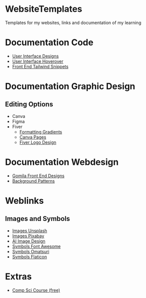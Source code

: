 # WebsiteTemplates
Templates for my websites, links and documentation of my learning 

# Documentation Code
- [User Interface Designs](https://uiverse.io/vinodjangid07/bitter-eagle-34)
- [User Interface Hoverover](https://www.ui-snippets.dev/)
- [Front End Tailwind Snippets](https://blocks.tremor.so/blocks/chart-compositions)

# Documentation Graphic Design
## Editing Options
- Canva
- Figma
- Fiver
  - [Formatting Gradients](https://www.google.com/search?q=how+to+add+a+fade+in+canva&oq=how+to+add+a+fade+in+canva&gs_lcrp=EgZjaHJvbWUqBwgAEAAYgAQyBwgAEAAYgAQyCAgBEAAYFhgeMggIAhAAGBYYHjIICAMQABgWGB4yCAgEEAAYFhgeMggIBRAAGBYYHjIICAYQABgWGB4yCAgHEAAYFhgeMggICBAAGBYYHjIICAkQABgWGB7SAQg2OTI0ajBqN6gCALACAA&sourceid=chrome&ie=UTF-8#kpvalbx=_3dVPZr7aFPLKp84Pl--RkA4_34)
  - [Canva Pages](https://www.canva.com/design/DAGGFzDtwOs/qo6QYCYY6NOAp5cpM8hJ9w/edit?ui=eyJEIjp7IkoiOnsiQiI6eyJBPyI6IkIifX19LCJBIjp7IkEiOiJkb3dubG9hZF9wbmciLCJGIjp0cnVlfSwiRyI6eyJEIjp7IkQiOnsiQT8iOiJBIiwiQSI6IkIifX19fQ)
  - [Fiver Logo Design](https://www.fiverr.com/logo-maker/choose-variation/projects/6000aab2200cd1000ba2cb6d?variation_id=6000aab27fda58000b51bf3d&brand_name=--%20PureGlow%20%E2%97%86%20Dental%20--&slogan=Your%20smile%20is%20worth%20gold&brief_id=9d967364-04eb-402e-815f-9c1d73f626b7&ref_ctx_id=&source=listing)

# Documentation Webdesign
- [Gomila Front End Designs](https://www.gomila.co/web-design)
- [Background Patterns](https://www.magicpattern.design/tools/css-backgrounds)

# Weblinks
## Images and Symbols
- [Images Unsplash](https://unsplash.com/)
- [Images Pixabay](https://pixabay.com/vectors/tooth-dentist-bite-1501321/)
- [AI Image Design](https://www.freepik.com/pikaso/ai-image-generator?log-in=email)
- [Symbols Font Awesome](https://fontawesome.com/icons/arrow-right-long?f=classic&s=solid&pc=%23000000)
- [Symbols Omatsuri](https://omatsuri.app/html-symbols)
- [Symbols Flaticon](https://www.flaticon.com/free-icon-font/chart-histogram_5528038?related_id=5528038_)


# Extras
- [Comp Sci Course (free)](https://github.com/ossu/computer-science?tab=readme-ov-file)

